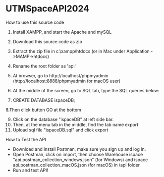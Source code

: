 # UTMSpaceAPI2024
 
How to use this source code

1. Install XAMPP, and start the Apache and mySQL

2. Download this source code as zip

3. Extract the zip file in c:\xampp\htdocs (or in Mac under Application ->MAMP->htdocs)

4. Rename the root folder as 'api'

5. At browser, go to http://localhost/phpmyadmin (http://localhost:8888/phpmyadmin for macOS user)

6. At the middle of the screen, go to SQL tab, type the SQL queries below:

7. CREATE DATABASE ispaceDB;

8.Then click button GO at the bottom

9. Click on the database "ispaceDB" at left side bar. 
10. Then, at the menu tab in the middle, find the tab name export 
11. Upload sql file "ispaceDB.sql" and click export


How to Test the API
- Download and install Postman, make sure you sign up and log in.
- Open Postman, click on import, then choose Warehouse ispace "api.postman_collection_windows.json" (for Windows) and ispace api.postman_collection_macOS.json (for macOS)  in \api folder 
- Run and test API!
